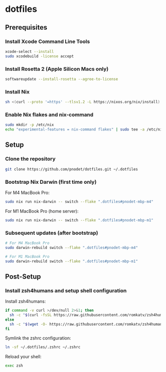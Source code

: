 # dotfiles

## Prerequisites

### Install Xcode Command Line Tools

```sh
xcode-select --install
sudo xcodebuild -license accept
```

### Install Rosetta 2 (Apple Silicon Macs only)

```sh
softwareupdate --install-rosetta --agree-to-license
```

### Install Nix

```sh
sh <(curl --proto '=https' --tlsv1.2 -L https://nixos.org/nix/install)
```

### Enable Nix flakes and nix-command

```sh
sudo mkdir -p /etc/nix
echo "experimental-features = nix-command flakes" | sudo tee -a /etc/nix/nix.conf
```

## Setup

### Clone the repository

```sh
git clone https://github.com/pnodet/dotfiles.git ~/.dotfiles
```

### Bootstrap Nix Darwin (first time only)

For M4 MacBook Pro:

```sh
sudo nix run nix-darwin -- switch --flake ".dotfiles#pnodet-mbp-m4"
```

For M1 MacBook Pro (home server):

```sh
sudo nix run nix-darwin -- switch --flake ".dotfiles#pnodet-mbp-m1"
```

### Subsequent updates (after bootstrap)

```sh
# For M4 MacBook Pro
sudo darwin-rebuild switch --flake ".dotfiles#pnodet-mbp-m4"

# For M1 MacBook Pro
sudo darwin-rebuild switch --flake ".dotfiles#pnodet-mbp-m1"
```

## Post-Setup

### Install zsh4humans and setup shell configuration

Install zsh4humans:

```sh
if command -v curl >/dev/null 2>&1; then
  sh -c "$(curl -fsSL https://raw.githubusercontent.com/romkatv/zsh4humans/v5/install)"
else
  sh -c "$(wget -O- https://raw.githubusercontent.com/romkatv/zsh4humans/v5/install)"
fi
```

Symlink the zshrc configuration:

```sh
ln -sf ~/.dotfiles/.zshrc ~/.zshrc
```

Reload your shell:

```sh
exec zsh
```
